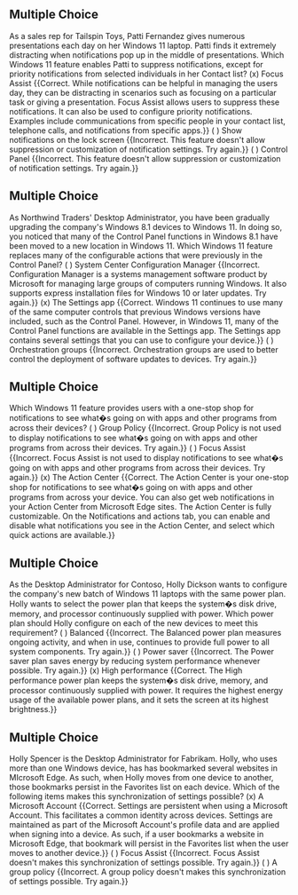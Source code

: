 ## Multiple Choice
As a sales rep for Tailspin Toys, Patti Fernandez gives numerous presentations each day on her Windows 11 laptop. Patti finds it extremely distracting when notifications pop up in the middle of presentations. Which Windows 11 feature enables Patti to suppress notifications, except for priority notifications from selected individuals in her Contact list?
(x) Focus Assist {{Correct. While notifications can be helpful in managing the users day, they can be distracting in scenarios such as focusing on a particular task or giving a presentation. Focus Assist allows users to suppress these notifications. It can also be used to configure priority notifications. Examples include communications from specific people in your contact list, telephone calls, and notifications from specific apps.}}
( ) Show notifications on the lock screen {{Incorrect. This feature doesn't allow suppression or customization of notification settings. Try again.}}
( ) Control Panel {{Incorrect. This feature doesn't allow suppression or customization of notification settings. Try again.}}

## Multiple Choice
As Northwind Traders' Desktop Administrator, you have been gradually upgrading the company's Windows 8.1 devices to Windows 11. In doing so, you noticed that many of the Control Panel functions in Windows 8.1 have been moved to a new location in Windows 11. Which Windows 11 feature replaces many of the configurable actions that were previously in the Control Panel?
( ) System Center Configuration Manager {{Incorrect. Configuration Manager is a systems management software product by Microsoft for managing large groups of computers running Windows. It also supports express installation files for Windows 10 or later updates. Try again.}}
(x) The Settings app {{Correct. Windows 11 continues to use many of the same computer controls that previous Windows versions have included, such as the Control Panel. However, in Windows 11, many of the Control Panel functions are available in the Settings app. The Settings app contains several settings that you can use to configure your device.}}
( ) Orchestration groups {{Incorrect. Orchestration groups are used to better control the deployment of software updates to devices. Try again.}}

## Multiple Choice
Which Windows 11 feature provides users with a one-stop shop for notifications to see what�s going on with apps and other programs from across their devices?
( ) Group Policy {{Incorrect. Group Policy is not used to display notifications to see what�s going on with apps and other programs from across their devices. Try again.}}
( ) Focus Assist {{Incorrect. Focus Assist is not used to display notifications to see what�s going on with apps and other programs from across their devices. Try again.}}
(x) The Action Center {{Correct. The Action Center is your one-stop shop for notifications to see what�s going on with apps and other programs from across your device. You can also get web notifications in your Action Center from Microsoft Edge sites. The Action Center is fully customizable. On the Notifications and actions tab, you can enable and disable what notifications you see in the Action Center, and select which quick actions are available.}}

## Multiple Choice
As the Desktop Administrator for Contoso, Holly Dickson wants to configure the company's new batch of Windows 11 laptops with the same power plan. Holly wants to select the power plan that keeps the system�s disk drive, memory, and processor continuously supplied with power. Which power plan should Holly configure on each of the new devices to meet this requirement?
( ) Balanced {{Incorrect. The Balanced power plan measures ongoing activity, and when in use, continues to provide full power to all system components. Try again.}}
( ) Power saver {{Incorrect. The Power saver plan saves energy by reducing system performance whenever possible. Try again.}}
(x) High performance {{Correct. The High performance power plan keeps the system�s disk drive, memory, and processor continuously supplied with power. It requires the highest energy usage of the available power plans, and it sets the screen at its highest brightness.}}

## Multiple Choice
Holly Spencer is the Desktop Administrator for Fabrikam. Holly, who uses more than one Windows device, has has bookmarked several websites in MIcrosoft Edge. As such, when Holly moves from one device to another, those bookmarks persist in the Favorites list on each device. Which of the following items makes this synchronization of settings possible?
(x) A Microsoft Account {{Correct. Settings are persistent when using a Microsoft Account. This facilitates a common identity across devices. Settings are maintained as part of the Microsoft Account's profile data and are applied when signing into a device. As such, if a user bookmarks a website in Microsoft Edge, that bookmark will persist in the Favorites list when the user moves to another device.}}
( ) Focus Assist {{Incorrect. Focus Assist doesn't makes this synchronization of settings possible. Try again.}}
( ) A group policy {{Incorrect. A group policy doesn't makes this synchronization of settings possible. Try again.}}

